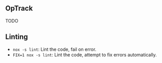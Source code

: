 ## OpTrack

TODO

## Linting
- `nox -s lint`: Lint the code, fail on error.
- `FIX=1 nox -s lint`: Lint the code, attempt to fix errors automatically.
